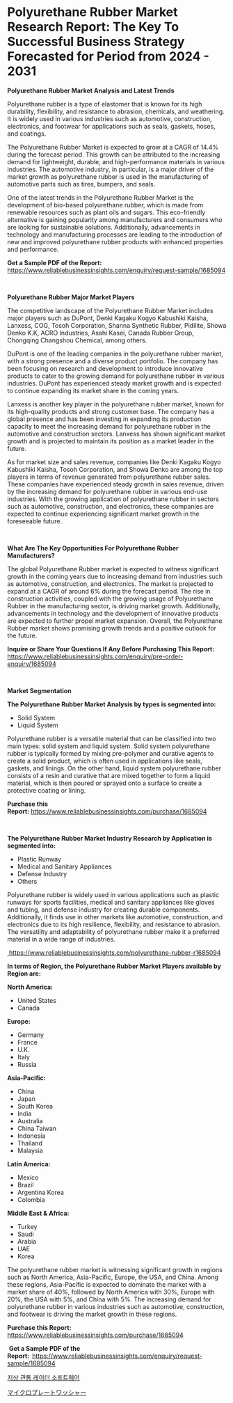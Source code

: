 <p><h1>Polyurethane Rubber Market Research Report: The Key To Successful Business Strategy Forecasted for Period from 2024 - 2031</h1></p><p><strong>Polyurethane Rubber Market Analysis and Latest Trends</strong></p>
<p><p>Polyurethane rubber is a type of elastomer that is known for its high durability, flexibility, and resistance to abrasion, chemicals, and weathering. It is widely used in various industries such as automotive, construction, electronics, and footwear for applications such as seals, gaskets, hoses, and coatings.</p><p>The Polyurethane Rubber Market is expected to grow at a CAGR of 14.4% during the forecast period. This growth can be attributed to the increasing demand for lightweight, durable, and high-performance materials in various industries. The automotive industry, in particular, is a major driver of the market growth as polyurethane rubber is used in the manufacturing of automotive parts such as tires, bumpers, and seals.</p><p>One of the latest trends in the Polyurethane Rubber Market is the development of bio-based polyurethane rubber, which is made from renewable resources such as plant oils and sugars. This eco-friendly alternative is gaining popularity among manufacturers and consumers who are looking for sustainable solutions. Additionally, advancements in technology and manufacturing processes are leading to the introduction of new and improved polyurethane rubber products with enhanced properties and performance.</p></p>
<p><strong>Get a Sample PDF of the Report:&nbsp;</strong> <a href="https://www.reliablebusinessinsights.com/enquiry/request-sample/1685094">https://www.reliablebusinessinsights.com/enquiry/request-sample/1685094</a></p>
<p>&nbsp;</p>
<p><strong>Polyurethane Rubber Major Market Players</strong></p>
<p><p>The competitive landscape of the Polyurethane Rubber Market includes major players such as DuPont, Denki Kagaku Kogyo Kabushiki Kaisha, Lanxess, COG, Tosoh Corporation, Shanna Synthetic Rubber, Pidilite, Showa Denko K.K, ACRO Industries, Asahi Kasei, Canada Rubber Group, Chongqing Changshou Chemical, among others.</p><p>DuPont is one of the leading companies in the polyurethane rubber market, with a strong presence and a diverse product portfolio. The company has been focusing on research and development to introduce innovative products to cater to the growing demand for polyurethane rubber in various industries. DuPont has experienced steady market growth and is expected to continue expanding its market share in the coming years.</p><p>Lanxess is another key player in the polyurethane rubber market, known for its high-quality products and strong customer base. The company has a global presence and has been investing in expanding its production capacity to meet the increasing demand for polyurethane rubber in the automotive and construction sectors. Lanxess has shown significant market growth and is projected to maintain its position as a market leader in the future.</p><p>As for market size and sales revenue, companies like Denki Kagaku Kogyo Kabushiki Kaisha, Tosoh Corporation, and Showa Denko are among the top players in terms of revenue generated from polyurethane rubber sales. These companies have experienced steady growth in sales revenue, driven by the increasing demand for polyurethane rubber in various end-use industries. With the growing application of polyurethane rubber in sectors such as automotive, construction, and electronics, these companies are expected to continue experiencing significant market growth in the foreseeable future.</p></p>
<p>&nbsp;</p>
<p><strong>What Are The Key Opportunities For Polyurethane Rubber Manufacturers?</strong></p>
<p><p>The global Polyurethane Rubber market is expected to witness significant growth in the coming years due to increasing demand from industries such as automotive, construction, and electronics. The market is projected to expand at a CAGR of around 6% during the forecast period. The rise in construction activities, coupled with the growing usage of Polyurethane Rubber in the manufacturing sector, is driving market growth. Additionally, advancements in technology and the development of innovative products are expected to further propel market expansion. Overall, the Polyurethane Rubber market shows promising growth trends and a positive outlook for the future.</p></p>
<p><strong>Inquire or Share Your Questions If Any Before Purchasing This Report:</strong> <a href="https://www.reliablebusinessinsights.com/enquiry/pre-order-enquiry/1685094">https://www.reliablebusinessinsights.com/enquiry/pre-order-enquiry/1685094</a></p>
<p>&nbsp;</p>
<p><strong>Market Segmentation</strong></p>
<p><strong>The Polyurethane Rubber Market Analysis by types is segmented into:</strong></p>
<p><ul><li>Solid System</li><li>Liquid System</li></ul></p>
<p><p>Polyurethane rubber is a versatile material that can be classified into two main types: solid system and liquid system. Solid system polyurethane rubber is typically formed by mixing pre-polymer and curative agents to create a solid product, which is often used in applications like seals, gaskets, and linings. On the other hand, liquid system polyurethane rubber consists of a resin and curative that are mixed together to form a liquid material, which is then poured or sprayed onto a surface to create a protective coating or lining.</p></p>
<p><strong>Purchase this Report:&nbsp;</strong><a href="https://www.reliablebusinessinsights.com/purchase/1685094">https://www.reliablebusinessinsights.com/purchase/1685094</a></p>
<p>&nbsp;</p>
<p><strong>The Polyurethane Rubber Market Industry Research by Application is segmented into:</strong></p>
<p><ul><li>Plastic Runway</li><li>Medical and Sanitary Appliances</li><li>Defense Industry</li><li>Others</li></ul></p>
<p><p>Polyurethane rubber is widely used in various applications such as plastic runways for sports facilities, medical and sanitary appliances like gloves and tubing, and defense industry for creating durable components. Additionally, it finds use in other markets like automotive, construction, and electronics due to its high resilience, flexibility, and resistance to abrasion. The versatility and adaptability of polyurethane rubber make it a preferred material in a wide range of industries.</p></p>
<p><a href="https://www.reliablebusinessinsights.com/polyurethane-rubber-r1685094">&nbsp;https://www.reliablebusinessinsights.com/polyurethane-rubber-r1685094</a></p>
<p><strong>In terms of Region, the Polyurethane Rubber Market Players available by Region are:</strong></p>
<p>
    <p> <strong> North America: </strong>
        <ul>
            <li>United States</li>
            <li>Canada</li>
        </ul>
        </p> 
    <p> <strong> Europe: </strong>
        <ul>
            <li>Germany</li>
            <li>France</li>
            <li>U.K.</li>
            <li>Italy</li>
            <li>Russia</li>
        </ul>
        </p> 
    <p> <strong> Asia-Pacific: </strong>
        <ul>
            <li>China</li>
            <li>Japan</li>
            <li>South Korea</li>
            <li>India</li>
            <li>Australia</li>
            <li>China Taiwan</li>
            <li>Indonesia</li>
            <li>Thailand</li>
            <li>Malaysia</li>
        </ul>
        </p> 
    <p> <strong> Latin America: </strong>
        <ul>
            <li>Mexico</li>
            <li>Brazil</li>
            <li>Argentina Korea</li>
            <li>Colombia</li>
        </ul>
        </p> 
    <p> <strong> Middle East & Africa: </strong>
        <ul>
            <li>Turkey</li>
            <li>Saudi</li>
            <li>Arabia</li>
            <li>UAE</li>
            <li>Korea</li>
        </ul>
    </p>
    </p>
<p><p>The polyurethane rubber market is witnessing significant growth in regions such as North America, Asia-Pacific, Europe, the USA, and China. Among these regions, Asia-Pacific is expected to dominate the market with a market share of 40%, followed by North America with 30%, Europe with 20%, the USA with 5%, and China with 5%. The increasing demand for polyurethane rubber in various industries such as automotive, construction, and footwear is driving the market growth in these regions.</p></p>
<p><strong>Purchase this Report: </strong><a href="https://www.reliablebusinessinsights.com/purchase/1685094">https://www.reliablebusinessinsights.com/purchase/1685094</a></p>
<p>&nbsp;<strong>Get a Sample PDF of the Report:&nbsp;&nbsp;</strong><a href="https://www.reliablebusinessinsights.com/enquiry/request-sample/1685094">https://www.reliablebusinessinsights.com/enquiry/request-sample/1685094</a></p>
<p><strong></strong></p>
<p><p><a href="https://github.com/vss5505pa7z1p/Market-Research-Report-List-3/blob/main/50105937586.md">지상 관통 레이더 소프트웨어</a></p><p><a href="https://github.com/pepo3k/Market-Research-Report-List-2/blob/main/70371873452.md">マイクロプレートワッシャー</a></p></p>